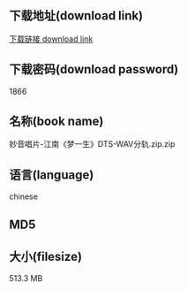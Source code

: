 ## 下载地址(download link)
[下载链接 download link](https://tutu365.netlify.app/?s=%E5%A6%99%E9%9F%B3%E5%94%B1%E7%89%87-%E6%B1%9F%E5%8D%97%E3%80%8A%E6%A2%A6%E4%B8%80%E7%94%9F%E3%80%8BDTS-WAV%E5%88%86%E8%BD%A8.zip)

## 下载密码(download password)
1866

## 名称(book name)
妙音唱片-江南《梦一生》DTS-WAV分轨.zip.zip

## 语言(language)
chinese

## MD5


## 大小(filesize)
513.3 MB
